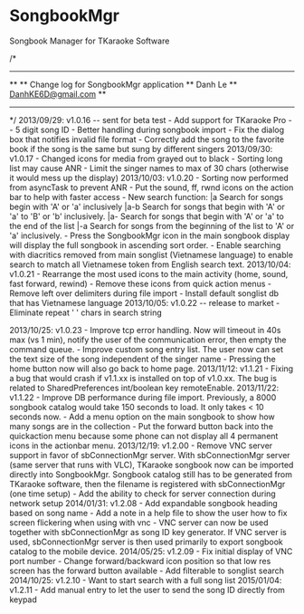 SongbookMgr
===========

Songbook Manager for TKaraoke Software

/*
*****************************************************************************
**
** Change log for SongbookMgr application
** Danh Le
** DanhKE6D@gmail.com
**
*****************************************************************************
*/
2013/09/29: v1.0.16 -- sent for beta test
    - Add support for TKaraoke Pro -- 5 digit song ID
    - Better handling during songbook import
    - Fix the dialog box that notifies invalid file format
    - Correctly add the song to the favorite book if the song is the same but sung by
      different singers
2013/09/30: v1.0.17
    - Changed icons for media from grayed out to black
    - Sorting long list may cause ANR
    - Limit the singer names to max of 30 chars (otherwise it would mess up the
                                                display)
2013/10/03: v1.0.20
    - Sorting now performed from asyncTask to prevent ANR
    - Put the sound, ff, rwnd icons on the action bar to help with faster access
    - New search function:
        |a    Search for songs begin with 'A' or 'a' inclusively
        |a-b  Search for songs that begin with 'A' or 'a' to 'B' or 'b' inclusively.
        |a-   Search for songs that begin with 'A' or 'a' to the end of the list
        |-a   Search for songs from the beginning of the list to 'A' or 'a' inclusively.
    - Press the SongbookMgr icon in the main songbook display will display the full
      songbook in ascending sort order.
    - Enable searching with diacritics removed from main songlist (Vietnamese language)
      to enable search to match all Vietnamese token from English search text.
 2013/10/04: v1.0.21
    - Rearrange the most used icons to the main activity (home, sound, fast forward, rewind)
    - Remove these icons from quick action menus
    - Remove left over delimiters during file import
    - Install default songlist db that has Vietnamese language
 2013/10/05: v1.0.22 -- release to market
    - Eliminate repeat ' ' chars in search string

 2013/10/25: v1.0.23
    - Improve tcp error handling. Now will timeout in 40s max (vs 1 min), notify the user
      of the communication error, then empty the command queue.
    - Improve custom song entry list. The user now can set the text size of the song
      independent of the singer name
    - Pressing the home button now will also go back to home page.
 2013/11/12: v1.1.21
    - Fixing a bug that would crash if v1.1.xx is installed on top of v1.0.xx. The bug
      is related to SharedPreferences int/boolean key remoteEnable.
 2013/11/22: v1.1.22
    - Improve DB performance during file import. Previously, a 8000 songbook catalog
      would take 150 seconds to load. It only takes < 10 seconds now.
    - Add a menu option on the main songbook to show how many songs are in the collection
    - Put the forward button back into the quickaction menu because some phone can not
      display all 4 permanent icons in the actionbar menu.
 2013/12/19: v1.2.00
    - Remove VNC server support in favor of sbConnectionMgr server. With sbConnectionMgr
      server (same server that runs with VLC), TKaraoke songbook now can be imported
      directly into SongbookMgr. Songbook catalog still has to be generated from TKaraoke
      software, then the filename is registered with sbConnectionMgr (one time setup)
    - Add the ability to check for server connection during network setup
 2014/01/31: v1.2.08
      - Add expandable songbook heading based on song name
      - Add a note in a help file to show the user how to fix screen flickering when using with
        vnc
      - VNC server can now be used together with sbConnectionMgr as song ID key generator. If VNC
        server is used, sbConnectionMgr server is then used primarily to export songbook catalog
        to the mobile device.
  2014/05/25: v1.2.09
      - Fix initial display of VNC port number
      - Change forward/backward icon position so that low res screen has the forward button
        available
      - Add filterable to songlist search
  2014/10/25: v1.2.10
      - Want to start search with a full song list
  2015/01/04: v1.2.11
      - Add manual entry to let the user to send the song ID directly from keypad

